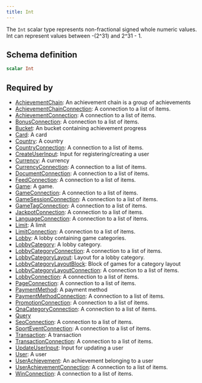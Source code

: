 ```yaml
---
title: Int
---
```


The `Int` scalar type represents non-fractional signed whole numeric
values. Int can represent values between -(2^31) and 2^31 - 1. 

## Schema definition
```graphql
scalar Int
```

## Required by
* [AchievementChain](graphql/schema/achievementchain.md): An achievement chain is a group of achievements
* [AchievementChainConnection](graphql/schema/achievementchainconnection.md): A connection to a list of items.
* [AchievementConnection](graphql/schema/achievementconnection.md): A connection to a list of items.
* [BonusConnection](graphql/schema/bonusconnection.md): A connection to a list of items.
* [Bucket](graphql/schema/bucket.md): An bucket containing achievement progress
* [Card](graphql/schema/card.md): A card
* [Country](graphql/schema/country.md): A country
* [CountryConnection](graphql/schema/countryconnection.md): A connection to a list of items.
* [CreateUserInput](graphql/schema/createuserinput.md): Input for registering/creating a user
* [Currency](graphql/schema/currency.md): A currency
* [CurrencyConnection](graphql/schema/currencyconnection.md): A connection to a list of items.
* [DocumentConnection](graphql/schema/documentconnection.md): A connection to a list of items.
* [FeedConnection](graphql/schema/feedconnection.md): A connection to a list of items.
* [Game](graphql/schema/game.md): A game.
* [GameConnection](graphql/schema/gameconnection.md): A connection to a list of items.
* [GameSessionConnection](graphql/schema/gamesessionconnection.md): A connection to a list of items.
* [GameTagConnection](graphql/schema/gametagconnection.md): A connection to a list of items.
* [JackpotConnection](graphql/schema/jackpotconnection.md): A connection to a list of items.
* [LanguageConnection](graphql/schema/languageconnection.md): A connection to a list of items.
* [Limit](graphql/schema/limit.md): A limit
* [LimitConnection](graphql/schema/limitconnection.md): A connection to a list of items.
* [Lobby](graphql/schema/lobby.md): A lobby containing game categories.
* [LobbyCategory](graphql/schema/lobbycategory.md): A lobby category.
* [LobbyCategoryConnection](graphql/schema/lobbycategoryconnection.md): A connection to a list of items.
* [LobbyCategoryLayout](graphql/schema/lobbycategorylayout.md): Layout for a lobby category.
* [LobbyCategoryLayoutBlock](graphql/schema/lobbycategorylayoutblock.md): Block of games for a category layout
* [LobbyCategoryLayoutConnection](graphql/schema/lobbycategorylayoutconnection.md): A connection to a list of items.
* [LobbyConnection](graphql/schema/lobbyconnection.md): A connection to a list of items.
* [PageConnection](graphql/schema/pageconnection.md): A connection to a list of items.
* [PaymentMethod](graphql/schema/paymentmethod.md): A payment method
* [PaymentMethodConnection](graphql/schema/paymentmethodconnection.md): A connection to a list of items.
* [PromotionConnection](graphql/schema/promotionconnection.md): A connection to a list of items.
* [QnaCategoryConnection](graphql/schema/qnacategoryconnection.md): A connection to a list of items.
* [Query](graphql/schema/query.md)
* [SeoConnection](graphql/schema/seoconnection.md): A connection to a list of items.
* [SportEventConnection](graphql/schema/sporteventconnection.md): A connection to a list of items.
* [Transaction](graphql/schema/transaction.md): A transaction
* [TransactionConnection](graphql/schema/transactionconnection.md): A connection to a list of items.
* [UpdateUserInput](graphql/schema/updateuserinput.md): Input for updating a user
* [User](graphql/schema/user.md): A user
* [UserAchievement](graphql/schema/userachievement.md): An achievement belonging to a user
* [UserAchievementConnection](graphql/schema/userachievementconnection.md): A connection to a list of items.
* [WinConnection](graphql/schema/winconnection.md): A connection to a list of items.
